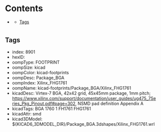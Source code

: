 



Contents
========

* [](#)
	* [Tags](#tags)

# 

## Tags

- index: 8901
- hexID: 
- oompType: FOOTPRINT
- oompSize: kicad
- oompColor: kicad-footprints
- oompDesc: Package_BGA
- oompIndex: Xilinx_FHG1761
- oompName: kicad-footprints/Package_BGA/Xilinx_FHG1761
- kicadDesc: Virtex-7 BGA, 42x42 grid, 45x45mm package, 1mm pitch; https://www.xilinx.com/support/documentation/user_guides/ug475_7Series_Pkg_Pinout.pdf#page=302, NSMD pad definition Appendix A
- kicadTags: BGA 1760 1 FH1761 FHG1761
- kicadAttr: smd
- kicad3DModel: ${KICAD6_3DMODEL_DIR}/Package_BGA.3dshapes/Xilinx_FHG1761.wrl

